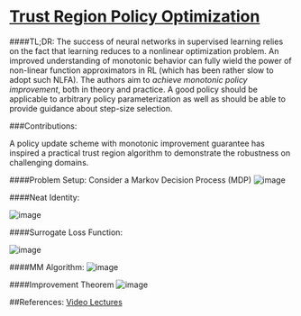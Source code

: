 [Trust Region Policy Optimization](https://arxiv.org/abs/1502.05477)
============================================

####TL;DR:
The success of	neural	networks	in	supervised	learning	relies	on	the	fact	that	learning	reduces	to	a	nonlinear	optimization	problem. An improved understanding of monotonic behavior can fully wield the power of non-linear function approximators in RL (which has been rather slow to adopt such NLFA). The authors aim to *achieve monotonic policy improvement*, both in theory and practice. A good policy should be applicable to arbitrary policy parameterization as well as should be able to provide guidance about step-size selection.

###Contributions:

A policy update scheme with monotonic improvement guarantee has inspired a practical trust region algorithm to demonstrate the robustness on challenging domains.

####Problem Setup:
Consider a Markov Decision Process (MDP)
![image](https://cloud.githubusercontent.com/assets/7057078/16541782/00df1dd4-4042-11e6-8236-3c0659ab8f41.png)

####Neat Identity:

![image](https://cloud.githubusercontent.com/assets/7057078/16592295/e43b4554-4294-11e6-8730-4e88e03b7029.png)

####Surrogate Loss Function:

![image](https://cloud.githubusercontent.com/assets/7057078/16592313/f6ec2d3a-4294-11e6-95b5-4a9b558b0405.png)


####MM Algorithm:
![image](https://cloud.githubusercontent.com/assets/7057078/16592346/1bdb79e8-4295-11e6-89f1-3bdc583698f1.png)

####Improvement Theorem
![image](https://cloud.githubusercontent.com/assets/7057078/16592330/0be48af2-4295-11e6-93bc-855165429a4b.png)

##References:
[Video Lectures](http://videolectures.net/icml2015_schulman_policy_optimization/)





